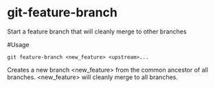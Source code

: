 git-feature-branch
==================

Start a feature branch that will cleanly merge to other branches

#Usage

`git feature-branch <new_feature> <upstream>...`

Creates a new branch <new_feature> from the common ancestor of all <upstream> branches. <new_feature> will cleanly merge to all <upstream> branches.
